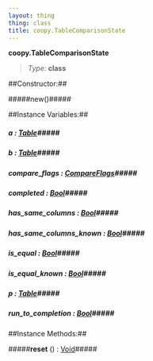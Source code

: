 ```yaml
---
layout: thing
thing: class
title: coopy.TableComparisonState
---
```

**coopy.TableComparisonState**



> *Type:* **class**



##Constructor:##

#####new()#####



##Instance Variables:##

##### **a**  : <a href="../coopy/Table.html" class="type">Table</a>#####



##### **b**  : <a href="../coopy/Table.html" class="type">Table</a>#####



##### **compare_flags**  : <a href="../coopy/CompareFlags.html" class="type">CompareFlags</a>#####



##### **completed**  : <a href="../Bool.html" class="type">Bool</a>#####



##### **has_same_columns**  : <a href="../Bool.html" class="type">Bool</a>#####



##### **has_same_columns_known**  : <a href="../Bool.html" class="type">Bool</a>#####



##### **is_equal**  : <a href="../Bool.html" class="type">Bool</a>#####



##### **is_equal_known**  : <a href="../Bool.html" class="type">Bool</a>#####



##### **p**  : <a href="../coopy/Table.html" class="type">Table</a>#####



##### **run_to_completion**  : <a href="../Bool.html" class="type">Bool</a>#####



##Instance Methods:##


#####**reset** () : <a href="../Void.html" class="type">Void</a>#####




